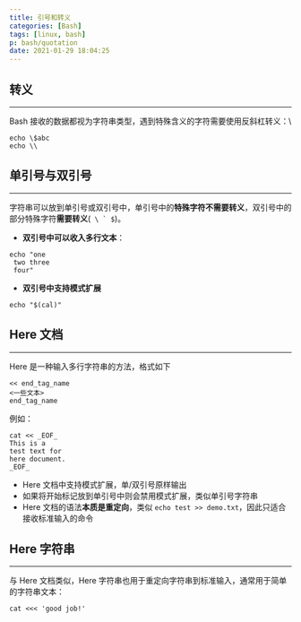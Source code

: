 ```yaml
---
title: 引号和转义
categories: [Bash]
tags: [linux, bash]
p: bash/quotation
date: 2021-01-29 18:04:25
---
```


## 转义

---

Bash 接收的数据都视为字符串类型，遇到特殊含义的字符需要使用反斜杠转义：\

```shell
echo \$abc
echo \\
```

<!-- more -->

## 单引号与双引号

---

字符串可以放到单引号或双引号中，单引号中的**特殊字符不需要转义**，双引号中的部分特殊字符**需要转义**(``` \ ` $```)。

- **双引号中可以收入多行文本**：

```shell
echo "one
 two three
 four"
```

- **双引号中支持模式扩展**

```shell
echo "$(cal)"
```



## Here 文档

---

Here 是一种输入多行字符串的方法，格式如下

```shell
<< end_tag_name
<一些文本>
end_tag_name
```

例如：

```shell
cat << _EOF_
This is a
test text for
here document.
_EOF_
```

- Here 文档中支持模式扩展，单/双引号原样输出
- 如果将开始标记放到单引号中则会禁用模式扩展，类似单引号字符串
- Here 文档的语法**本质是重定向**，类似 `echo test >> demo.txt`，因此只适合接收标准输入的命令



## Here 字符串

---

与 Here 文档类似，Here 字符串也用于重定向字符串到标准输入，通常用于简单的字符串文本：

`cat <<< 'good job!'`



